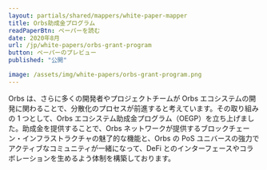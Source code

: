 ```yaml
---
layout: partials/shared/mappers/white-paper-mapper
title: Orbs助成金プログラム
readPaperBtn: ペーパーを読む
date: 2020年8月
url: /jp/white-papers/orbs-grant-program
button: ペーパーのプレビュー
published: "公開"

image: /assets/img/white-papers/orbs-grant-program.png
---
```


Orbs は、さらに多くの開発者やプロジェクトチームが Orbs エコシステムの開発に関わることで、分散化のプロセスが前進すると考えています。その取り組みの 1 つとして、Orbs エコシステム助成金プログラム（OEGP）を立ち上げました。助成金を提供することで、Orbs ネットワークが提供するブロックチェーン・インフラストラクチャの魅了的な機能と、Orbs の PoS ユニバースの強力でアクティブなコミュニティが一緒になって、DeFi とのインターフェースやコラボレーションを生めるよう体制を構築しております。
